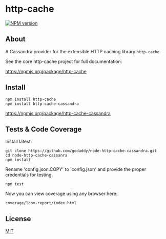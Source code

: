 # http-cache

[![NPM version](https://badge.fury.io/js/http-cache-cassandra.png)](http://badge.fury.io/js/http-cache-cassandra)


## About

A Cassandra provider for the extensible HTTP caching library ```http-cache```.

See the core http-cache project for full documentation:

https://npmjs.org/package/http-cache



## Install

	npm install http-cache
	npm install http-cache-cassandra
	
https://npmjs.org/package/http-cache-cassandra



## Tests & Code Coverage

Install latest:

	git clone https://github.com/godaddy/node-http-cache-cassandra.git
	cd node-http-cache-cassanra
	npm install

Rename 'config.json.COPY' to 'config.json' and provide the proper credentials for testing.

	npm test

Now you can view coverage using any browser here:

	coverage/lcov-report/index.html



## License

[MIT](https://github.com/godaddy/node-http-cache-cassandra/blob/master/LICENSE.txt)



